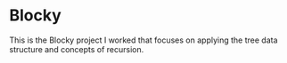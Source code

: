 # Blocky

This is the Blocky project I worked that focuses on applying the tree data structure and concepts of recursion. 
